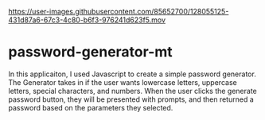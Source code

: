 

https://user-images.githubusercontent.com/85652700/128055125-431d87a6-67c3-4c80-b6f3-976241d623f5.mov

# password-generator-mt

In this applicaiton, I used Javascript to create a simple password generator. The Generator takes in if the user wants lowercase letters, uppercase letters, special characters, and numbers. When the user clicks the generate password button, they will be presented with prompts, and then returned a password based on the parameters they selected. 
